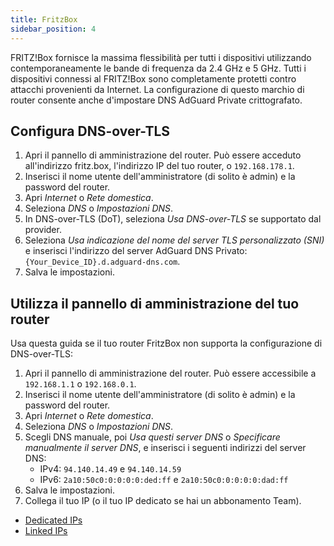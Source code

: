 ```yaml
---
title: FritzBox
sidebar_position: 4
---
```


FRITZ!Box fornisce la massima flessibilità per tutti i dispositivi utilizzando contemporaneamente le bande di frequenza da 2.4 GHz e 5 GHz. Tutti i dispositivi connessi al FRITZ!Box sono completamente protetti contro attacchi provenienti da Internet. La configurazione di questo marchio di router consente anche d'impostare DNS AdGuard Private crittografato.

## Configura DNS-over-TLS

1. Apri il pannello di amministrazione del router. Può essere acceduto all'indirizzo fritz.box, l'indirizzo IP del tuo router, o `192.168.178.1`.
2. Inserisci il nome utente dell'amministratore (di solito è admin) e la password del router.
3. Apri _Internet_ o _Rete domestica_.
4. Seleziona _DNS_ o _Impostazioni DNS_.
5. In DNS-over-TLS (DoT), seleziona _Usa DNS-over-TLS_ se supportato dal provider.
6. Seleziona _Usa indicazione del nome del server TLS personalizzato (SNI)_ e inserisci l'indirizzo del server AdGuard DNS Privato:  `{Your_Device_ID}.d.adguard-dns.com`.
7. Salva le impostazioni.

## Utilizza il pannello di amministrazione del tuo router

Usa questa guida se il tuo router FritzBox non supporta la configurazione di DNS-over-TLS:

1. Apri il pannello di amministrazione del router. Può essere accessibile a `192.168.1.1` o `192.168.0.1`.
2. Inserisci il nome utente dell'amministratore (di solito è admin) e la password del router.
3. Apri _Internet_ o _Rete domestica_.
4. Seleziona _DNS_ o _Impostazioni DNS_.
5. Scegli DNS manuale, poi _Usa questi server DNS_ o _Specificare manualmente il server DNS_, e inserisci i seguenti indirizzi del server DNS:
    - IPv4: `94.140.14.49` e `94.140.14.59`
    - IPv6: `2a10:50c0:0:0:0:0:ded:ff` e `2a10:50c0:0:0:0:0:dad:ff`
6. Salva le impostazioni.
7. Collega il tuo IP (o il tuo IP dedicato se hai un abbonamento Team).

- [Dedicated IPs](/private-dns/connect-devices/other-options/dedicated-ip.md)
- [Linked IPs](/private-dns/connect-devices/other-options/linked-ip.md)
